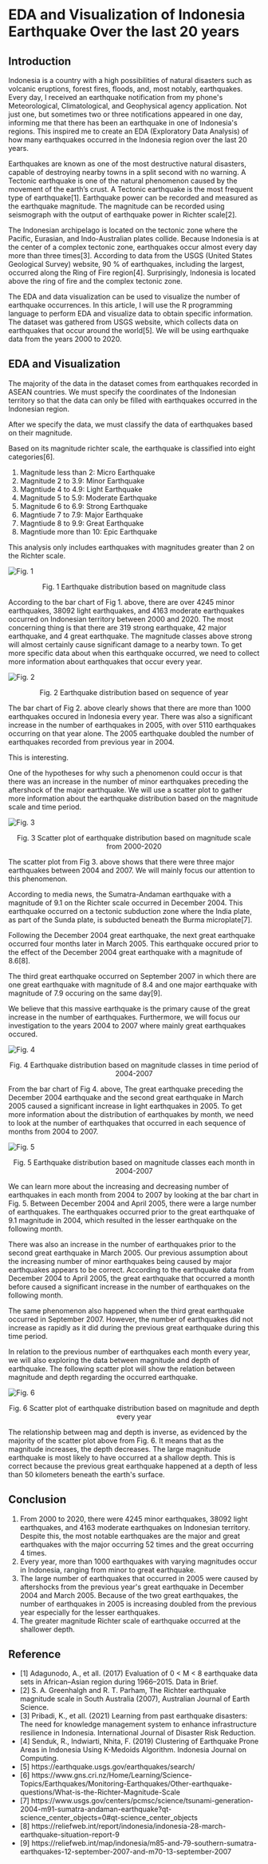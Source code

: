 # EDA and Visualization of Indonesia Earthquake Over the last 20 years

## Introduction
Indonesia is a country with a high possibilities of natural disasters such as volcanic eruptions, forest fires, floods, and, most notably, earthquakes. Every day, I received an earthquake notification from my phone's Meteorological, Climatological, and Geophysical agency application. Not just one, but sometimes two or three notifications appeared in one day, informing me that there has been an earthquake in one of Indonesia's regions. This inspired me to create an EDA (Exploratory Data Analysis) of how many earthquakes occurred in the Indonesia region over the last 20 years.

Earthquakes are known as one of the most destructive natural disasters, capable of destroying nearby towns in a split second with no warning. A Tectonic earthquake is one of the natural phenomenon caused by the movement of the earth’s crust. A Tectonic earthquake is the most frequent type of earthquake[1]. Earthquake power can be recorded and measured as the earthquake magnitude. The magnitude can be recorded using seismograph with the output of earthquake power in Richter scale[2]. 

The Indonesian archipelago is located on the tectonic zone where the Pacific, Eurasian, and Indo-Australian plates collide. Because Indonesia is at the center of a complex tectonic zone, earthquakes occur almost every day more than three times[3]. According to data from the USGS (United States Geological Survey) website, 90 % of earthquakes, including the largest, occurred along the Ring of Fire region[4]. Surprisingly, Indonesia is located above the ring of fire and the complex tectonic zone.

The EDA and data visualization can be used to visualize the number of earthquake occurrences. In this article, I will use the R programming language to perform EDA and visualize data to obtain specific information. The dataset was gathered from USGS website, which collects data on earthquakes that occur around the world[5]. We will be using earthquake data from the years 2000 to 2020.

## EDA and Visualization
The majority of the data in the dataset comes from earthquakes recorded in ASEAN countries. We must specify the coordinates of the Indonesian territory so that the data can only be filled with earthquakes occurred in the Indonesian region.

After we specify the data, we must classify the data of earthquakes based on their magnitude.

Based on its magnitude richter scale, the earthquake is classified into eight categories[6].
1. Magnitude less than 2: Micro Earthquake
2. Magnitude 2 to 3.9: Minor Earthquake
3. Magntiude 4 to 4.9: Light Earthquake
4. Magnitude 5 to 5.9: Moderate Earthquake
5. Magnitude 6 to 6.9: Strong Earthquake
6. Magntiude 7 to 7.9: Major Earthquake
7. Magntiude 8 to 9.9: Great Earthquake
8. Magntiude more than 10: Epic Earthquake

This analysis only includes earthquakes with magnitudes greater than 2 on the Richter scale.


![Fig. 1](https://github.com/nugrahazikry/EDA-Earthquake/blob/bb9af4ca963d474484c21571622363c10ac6693d/Data%20Visualization/Fig.%201%20Earthquake%20distribution%20based%20on%20magnitude%20class.png)

<p align="center">
          Fig. 1 Earthquake distribution based on magnitude class
</p>

According to the bar chart of Fig 1. above, there are over 4245 minor earthquakes, 38092 light earthquakes, and 4163 moderate earthquakes occurred on Indonesian territory between 2000 and 2020. The most concerning thing is that there are 319 strong earthquake, 42 major earthquake, and 4 great earthquake. The magnitude classes above strong will almost certainly cause significant damage to a nearby town. To get more specific data about when this earthquake occurred, we need to collect more information about earthquakes that occur every year.

![Fig. 2](https://github.com/nugrahazikry/EDA-Earthquake/blob/46ca4c2e2e0e733c8c99da61c956eb9de39b3d3c/Data%20Visualization/Fig.%202%20Earthquake%20distribution%20based%20on%20sequence%20of%20year.png)

<p align="center">
          Fig. 2 Earthquake distribution based on sequence of year
</p>
           
The bar chart of Fig 2. above clearly shows that there are more than 1000 earthquakes occured in Indonesia every year. There was also a significant increase in the number of earthquakes in 2005, with over 5110 earthquakes occurring on that year alone. The 2005 earthquake doubled the number of earthquakes recorded from previous year in 2004.

This is interesting.

One of the hypotheses for why such a phenomenon could occur is that there was an increase in the number of minor earthquakes preceding the aftershock of the major earthquake. We will use a scatter plot to gather more information about the earthquake distribution based on the magnitude scale and time period.

![Fig. 3](https://github.com/nugrahazikry/EDA-Earthquake/blob/46ca4c2e2e0e733c8c99da61c956eb9de39b3d3c/Data%20Visualization/Fig.%203%20Scatter%20plot%20of%20earthquake%20distribution%20based%20on%20magnitude%20scale%20from%202000-2020.png)

<p align="center">
          Fig. 3 Scatter plot of earthquake distribution based on magnitude scale from 2000-2020
</p>

The scatter plot from Fig 3. above shows that there were three major earthquakes between 2004 and 2007. We will mainly focus our attention to this phenomenon.

According to media news, the Sumatra-Andaman earthquake with a magnitude of 9.1 on the Richter scale occurred in December 2004. This earthquake occurred on a tectonic subduction zone where the India plate, as part of the Sunda plate, is subducted beneath the Burma microplate[7].

Following the December 2004 great earthquake, the next great earthquake occurred four months later in March 2005. This earthquake occured prior to the effect of the December 2004 great earthquake with a magnitude of 8.6[8].

The third great earthquake occurred on September 2007 in which there are one great earthquake with magnitude of 8.4 and one major earthquake with magnitude of 7.9 occuring on the same day[9]. 

We believe that this massive earthquake is the primary cause of the great increase in the number of earthquakes. Furthermore, we will focus our investigation to the years 2004 to 2007 where mainly great earthquakes occured.

![Fig. 4](https://github.com/nugrahazikry/EDA-Earthquake/blob/46ca4c2e2e0e733c8c99da61c956eb9de39b3d3c/Data%20Visualization/Fig.%204%20Earthquake%20distribution%20based%20on%20magnitude%20classes%20in%20time%20period%20of%202004-2007.png)

<p align="center">
          Fig. 4 Earthquake distribution based on magnitude classes in time period of 2004-2007
</p>

From the bar chart of Fig 4. above, The great earthquake preceding the December 2004 earthquake and the second great earthquake in March 2005 caused a significant increase in light earthquakes in 2005. To get more information about the distribution of earthquakes by month, we need to look at the number of earthquakes that occurred in each sequence of months from 2004 to 2007.

![Fig. 5](https://github.com/nugrahazikry/EDA-Earthquake/blob/46ca4c2e2e0e733c8c99da61c956eb9de39b3d3c/Data%20Visualization/Fig.%205%20Earthquake%20distribution%20based%20on%20magnitude%20classes%20each%20month%20in%202004-2007.png)

<p align="center">
          Fig. 5 Earthquake distribution based on magnitude classes each month in 2004-2007
</p>

We can learn more about the increasing and decreasing number of earthquakes in each month from 2004 to 2007 by looking at the bar chart in Fig. 5. Between December 2004 and April 2005, there were a large number of earthquakes. The earthquakes occurred prior to the great earthquake of 9.1 magnitude in 2004, which resulted in the lesser earthquake on the following month.

There was also an increase in the number of earthquakes prior to the second great earthquake in March 2005. Our previous assumption about the increasing number of minor earthquakes being caused by major earthquakes appears to be correct. According to the earthquake data from December 2004 to April 2005, the great earthquake that occurred a month before caused a significant increase in the number of earthquakes on the following month.

The same phenomenon also happened when the third great earthquake occurred in September 2007. However, the number of earthquakes did not increase as rapidly as it did during the previous great earthquake during this time period.

In relation to the previous number of earthquakes each month every year, we will also exploring the data between magnitude and depth of earthquake. The following scatter plot will show the relation between magnitude and depth regarding the occurred earthquake.

![Fig. 6](https://github.com/nugrahazikry/EDA-Earthquake/blob/46ca4c2e2e0e733c8c99da61c956eb9de39b3d3c/Data%20Visualization/Fig.%206%20Scatter%20plot%20of%20earthquake%20distribution%20based%20on%20magnitude%20and%20depth%20every%20year.png)

<p align="center">
          Fig. 6 Scatter plot of earthquake distribution based on magnitude and depth every year
</p>

The relationship between mag and depth is inverse, as evidenced by the majority of the scatter plot above from Fig. 6. It means that as the magnitude increases, the depth decreases. The large magnitude earthquake is most likely to have occurred at a shallow depth. This is correct because the previous great earthquake happened at a depth of less than 50 kilometers beneath the earth's surface.

## Conclusion
1.	From 2000 to 2020, there were 4245 minor earthquakes, 38092 light earthquakes, and 4163 moderate earthquakes on Indonesian territory. Despite this, the most notable earthquakes are the major and great earthquakes with the major occurring 52 times and the great occurring 4 times.
2.	Every year, more than 1000 earthquakes with varying magnitudes occur in Indonesia, ranging from minor to great earthquake.
3.	The large number of earthquakes that occurred in 2005 were caused by aftershocks from the previous year's great earthquake in December 2004 and March 2005. Because of the two great earthquakes, the number of earthquakes in 2005 is increasing doubled from the previous year especially for the lesser earthquakes.
4.	The greater magnitude Richter scale of earthquake occurred at the shallower depth.

## Reference
<ul>
          <li>[1]	Adagunodo, A., et all. (2017) Evaluation of 0 < M < 8 earthquake data sets in African–Asian region during 1966–2015. Data in Brief.</li>
          <li>[2]   S. A. Greenhalgh and R. T. Parham, The Richter earthquake magnitude scale in South Australia (2007), Australian Journal of Earth Science.</li>
          <li>[3]	Pribadi, K., et all.  (2021) Learning from past earthquake disasters: The need for knowledge management system to enhance infrastructure resilience in Indonesia. International Journal of Disaster Risk Reduction.</li>
          <li>[4]	Senduk, R., Indwiarti, Nhita, F. (2019) Clustering of Earthquake Prone Areas in Indonesia Using K-Medoids Algorithm. Indonesia Journal on Computing.</li>
          <li>[5]	https://earthquake.usgs.gov/earthquakes/search/</li>
          <li>[6]	https://www.gns.cri.nz/Home/Learning/Science-Topics/Earthquakes/Monitoring-Earthquakes/Other-earthquake-questions/What-is-the-Richter-Magnitude-Scale</li>
          <li>[7]	https://www.usgs.gov/centers/pcmsc/science/tsunami-generation-2004-m91-sumatra-andaman-earthquake?qt-science_center_objects=0#qt-science_center_objects</li>
          <li>[8]	https://reliefweb.int/report/indonesia/indonesia-28-march-earthquake-situation-report-9</li>
          <li>[9]	https://reliefweb.int/map/indonesia/m85-and-79-southern-sumatra-earthquakes-12-september-2007-and-m70-13-september-2007</li>
</ul>
